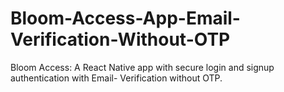 # Bloom-Access-App-Email-Verification-Without-OTP
Bloom Access: A React Native app with secure login and signup authentication with Email- Verification without OTP.
